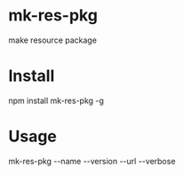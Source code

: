 # mk-res-pkg
make resource package

# Install
npm install mk-res-pkg -g

# Usage
mk-res-pkg --name <name> --version <version> --url <urlPrefix> --verbose

